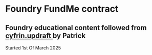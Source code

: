 # Foundry FundMe contract

## Foundry educational content followed from [cyfrin.updraft ](https://updraft.cyfrin.io/) by Patrick 

Started 1st Of March 2025



